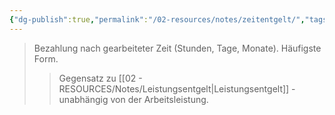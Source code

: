 ```yaml
---
{"dg-publish":true,"permalink":"/02-resources/notes/zeitentgelt/","tags":["arbeitsrecht/entgelt"],"noteIcon":"","updated":"2025-09-05T10:12:32.000+02:00"}
---
```


>Bezahlung nach gearbeiteter Zeit (Stunden, Tage, Monate). Häufigste Form.
>>Gegensatz zu [[02 - RESOURCES/Notes/Leistungsentgelt\|Leistungsentgelt]] - unabhängig von der Arbeitsleistung.
